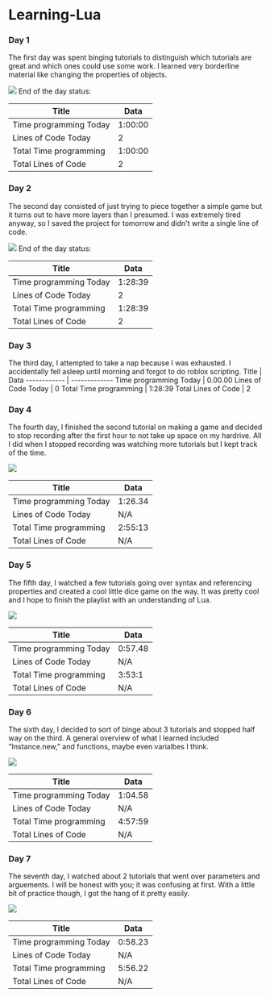# Learning-Lua
### Day 1
  The first day was spent binging tutorials to distinguish which tutorials are great and which ones could use some work. I learned very borderline material like changing the properties of objects.
  
  ![](https://github.com/ZOMBIE0530/Images/blob/main/RobloxScreenShot20201121_235412705.png)
  End of the day status:
  
  
Title | Data
------------ | -------------
Time programming Today | 1:00:00
Lines of Code Today | 2
Total Time programming | 1:00:00
Total Lines of Code | 2

### Day 2

 The second day consisted of just trying to piece together a simple game but it turns out to have more layers than I presumed. I was extremely tired anyway, so I saved the project for tomorrow and didn't write a single line of code.
 
 ![](https://github.com/ZOMBIE0530/Images/blob/main/RobloxScreenShot20201123_002410998.png)
 End of the day status:
 
 Title | Data
------------ | -------------
Time programming Today | 1:28:39
Lines of Code Today | 2
Total Time programming | 1:28:39
Total Lines of Code | 2


### Day 3

The third day, I attempted to take a nap because I was exhausted. I accidentally fell asleep until morning and forgot to do roblox scripting.
Title | Data
------------ | -------------
Time programming Today | 0.00.00
Lines of Code Today | 0
Total Time programming | 1:28:39
Total Lines of Code | 2



### Day 4

 The fourth day, I finished the second tutorial on making a game and decided to stop recording after the first hour to not take up space on my hardrive. All I did when I stopped recording was watching more tutorials but I kept track of the time.
 
 ![](https://github.com/ZOMBIE0530/Images/blob/main/RobloxScreenShot20201125_103334038.png)
 
 Title | Data
------------ | -------------
Time programming Today | 1:26.34
Lines of Code Today | N/A
Total Time programming | 2:55:13
Total Lines of Code | N/A


### Day 5

 The fifth day, I watched a few tutorials going over syntax and referencing properties and created a cool little dice game on the way. It was pretty cool and I hope to finish the playlist with an understanding of Lua.
 
 ![](https://github.com/ZOMBIE0530/Images/blob/main/RobloxScreenShot20201126_120616485.png)
 
  Title | Data
------------ | -------------
Time programming Today | 0:57.48
Lines of Code Today | N/A
Total Time programming | 3:53:1
Total Lines of Code | N/A

### Day 6

 The sixth day, I decided to sort of binge about 3 tutorials and stopped half way on the third. A general overview of what I learned included "Instance.new," and functions, maybe even varialbes I think.
 
 ![](https://github.com/ZOMBIE0530/Images/blob/main/RobloxScreenShot20201127_222430034.png)
 
  Title | Data
------------ | -------------
Time programming Today | 1:04.58
Lines of Code Today | N/A
Total Time programming | 4:57:59
Total Lines of Code | N/A

### Day 7

 The seventh day, I watched about 2 tutorials that went over parameters and arguements. I will be honest with you; it was confusing at first. With a little bit of practice though, I got the hang of it pretty easily.
 
 ![](https://github.com/ZOMBIE0530/Images/blob/main/RobloxScreenShot20201128_000223844.png)
 
  Title | Data
------------ | -------------
Time programming Today | 0:58.23
Lines of Code Today | N/A
Total Time programming | 5:56.22
Total Lines of Code | N/A


 
 
